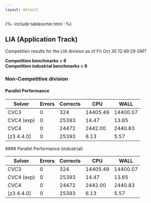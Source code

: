 ```yaml
---
layout: default
---
```

{%- include tablesorter.html -%}

##  LIA (Application Track)

Competition results for the LIA division as of Fri Oct 30 12:49:29 GMT

**Competition benchmarks = 6** 
**<br/>Competition industrial benchmarks = 6** 

###  Non-Competitive division  




#### Parallel Performance
<table id="parallel" class="result sorted">
<thead>
<tr>
<th class="center">Solver</th><th class="center">Errors</th>
<th class="center">Corrects</th>
<th class="center">CPU</th>
<th class="center">WALL</th>
</tr>
</thead>
<tr>
<td>CVC3</td>
<td class="right">0</td>
<td class="right">324</td>
<td class="right">14405.49</td>
<td class="right">14400.07</td>
</tr>
<tr>
<td>CVC4 (exp)</td>
<td class="right">0</td>
<td class="right">25393</td>
<td class="right">14.47</td>
<td class="right">13.65</td>
</tr>
<tr>
<td>CVC4</td>
<td class="right">0</td>
<td class="right">24472</td>
<td class="right">2442.00</td>
<td class="right">2440.83</td>
</tr>
<tr>
<td>[z3 4.4.0]</td>
<td class="right">0</td>
<td class="right">25393</td>
<td class="right">6.13</td>
<td class="right">5.57</td>
</tr>

</table>
#### Parallel Performance (industrial)
<table id="paralleli" class="result sorted">
<thead>
<tr>
<th class="center">Solver</th><th class="center">Errors</th>
<th class="center">Corrects</th>
<th class="center">CPU</th>
<th class="center">WALL</th>
</tr>
</thead>
<tr>
<td>CVC3</td>
<td class="right">0</td>
<td class="right">324</td>
<td class="right">14405.49</td>
<td class="right">14400.07</td>
</tr>
<tr>
<td>CVC4 (exp)</td>
<td class="right">0</td>
<td class="right">25393</td>
<td class="right">14.47</td>
<td class="right">13.65</td>
</tr>
<tr>
<td>CVC4</td>
<td class="right">0</td>
<td class="right">24472</td>
<td class="right">2442.00</td>
<td class="right">2440.83</td>
</tr>
<tr>
<td>[z3 4.4.0]</td>
<td class="right">0</td>
<td class="right">25393</td>
<td class="right">6.13</td>
<td class="right">5.57</td>
</tr>
</table>

